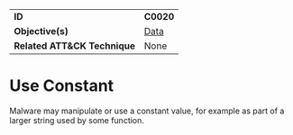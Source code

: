 |||
|---|---|
|**ID**|**C0020**|
|**Objective(s)**|[Data](../data)|
|**Related ATT&CK Technique**|None|


Use Constant
============
Malware may manipulate or use a constant value, for example as part of a larger string used by some function.
